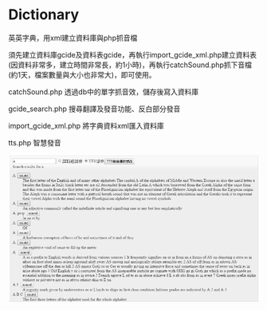 # Dictionary
英英字典，用xml建立資料庫與php抓音檔

須先建立資料庫gcide及資料表gcide，再執行import_gcide_xml.php建立資料表(因資料非常多，建立時間非常長，約1小時)，再執行catchSound.php抓下音檔(約1天，檔案數量與大小也非常大)，即可使用。

catchSound.php
透過db中的單字抓音效，儲存後寫入資料庫

gcide_search.php
搜尋翻譯及發音功能、反白部分發音

import_gcide_xml.php
將字典資料xml匯入資料庫

tts.php
智慧發音

![image](https://raw.githubusercontent.com/yoyo82725/Dictionary/master/TestDictionary.JPG)
